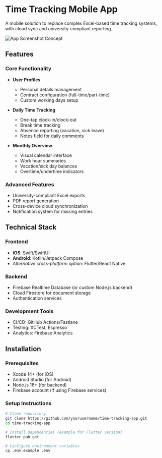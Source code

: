 # Time Tracking Mobile App

A mobile solution to replace complex Excel-based time tracking systems, with cloud sync and university-compliant reporting.

![App Screenshot Concept](https://via.placeholder.com/300x600?text=Time+Tracking+App+Preview)

## Features

### Core Functionality
- **User Profiles**
  - Personal details management
  - Contract configuration (full-time/part-time)
  - Custom working days setup

- **Daily Time Tracking**
  - One-tap clock-in/clock-out
  - Break time tracking
  - Absence reporting (vacation, sick leave)
  - Notes field for daily comments

- **Monthly Overview**
  - Visual calendar interface
  - Work hour summaries
  - Vacation/sick day balances
  - Overtime/undertime indicators

### Advanced Features
- University-compliant Excel exports
- PDF report generation
- Cross-device cloud synchronization
- Notification system for missing entries

## Technical Stack

### Frontend
- **iOS**: Swift/SwiftUI
- **Android**: Kotlin/Jetpack Compose
- *Alternative cross-platform option*: Flutter/React Native

### Backend
- Firebase Realtime Database (or custom Node.js backend)
- Cloud Firestore for document storage
- Authentication services

### Development Tools
- CI/CD: GitHub Actions/Fastlane
- Testing: XCTest, Espresso
- Analytics: Firebase Analytics

## Installation

### Prerequisites
- Xcode 14+ (for iOS)
- Android Studio (for Android)
- Node.js 16+ (for backend)
- Firebase account (if using Firebase services)

### Setup Instructions

```bash
# Clone repository
git clone https://github.com/yourusername/time-tracking-app.git
cd time-tracking-app

# Install dependencies (example for Flutter version)
flutter pub get

# Configure environment variables
cp .env.example .env
